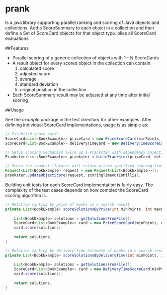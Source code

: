 prank
=====

Is a java library supporting parallel ranking and scoring of Java objects and collections.
Add a ScoreSummary to each object in a collection and then define a Set of ScoreCard objects
for that object type. plies all ScoreCard evaluations

##Features
* Parallel scoring of a generic collection of objects with 1 - N ScoreCards
* A result object for every scored object in the collection can contain:
  1. calculated score
  2. adjusted score
  3. average
  4. standard deviation
  5. original position in the collection
* Each ScoreSummary result may be adjusted at any time after initial scoring

##Usage

See the *example* package in the test directory for other examples. After defining
individual ScoreCard implementations, usage is as simple as:

```java
// Establish score cards
ScoreCard<List<BookExample>> priceCard = new PriceScoreCard(minPoints, maxPoints, slices);
ScoreCard<List<BookExample>> deliveryTimeCard = new DeliveryTimeScoreCard(minPoints, maxPoints, slices);

// Setup scoring mechanism (wire up a Prankster with dependency injection)
Prankster<List<BookExample>> prankster = buildPrankster(priceCard, deliveryTimeCard);

// Score the request (futures will return within specified scoring timeout)
Request<List<BookExample> request = new Request<List<BookExample>>();
prankster.updateObjectScore(request, scoringTimeoutInMillis);
```

Building unit tests for each ScoreCard implementation is fairly easy. The complexity of the
test cases depends on how complex the ScoreCard scoring algorithm is.

```java
// Relative ranking by price of books in a search result
private List<BookExample> scoreSolutionsByPrice(int minPoints, int maxPoints, int slices) {
 
    List<BookExample> solutions = getSolutionsFromFile();
    ScoreCard<List<BookExample>> card = new PriceScoreCard(minPoints, maxPoints, slices);
    card.score(solutions);
 
    return solutions;
}

// Relative ranking by delivery time estimate of books in a search result
private List<BookExample> scoreSolutionsByDeliveryTime(int minPoints, int maxPoints, int slices) {
 
    List<BookExample> solutions = getSolutionsFromFile();
    ScoreCard<List<BookExample>> card = new DeliveryTimeScoreCard(minPoints, maxPoints, slices);
    card.score(solutions);
 
    return solutions;
}
```
